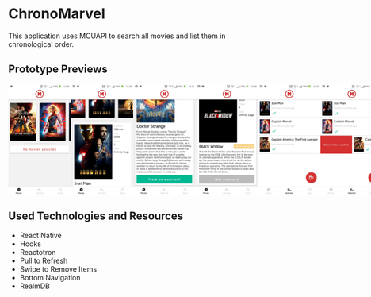 # ChronoMarvel

This application uses MCUAPI to search all movies and list them in chronological order.

## Prototype Previews
<div style="display: flex; flex-direction: row;">
  <img src="./previews/preview1.jpg" width="25%" height="25%" />
  <img src="./previews/preview2.jpg" width="25%" height="25%" />
  <img src="./previews/preview3.jpg" width="25%" height="25%" />
  <img src="./previews/preview4.jpg" width="25%" height="25%" />
  <img src="./previews/preview5.jpg" width="25%" height="25%" />
  <img src="./previews/preview6.jpg" width="25%" height="25%" />
  <img src="./previews/preview7.jpg" width="25%" height="25%" />
</div>

## Used Technologies and Resources
 - React Native
 - Hooks
 - Reactotron
 - Pull to Refresh
 - Swipe to Remove Items
 - Bottom Navigation
 - RealmDB
